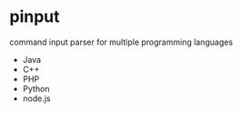 pinput
======

command input parser for multiple programming languages

  - Java
  - C++
  - PHP
  - Python
  - node.js
